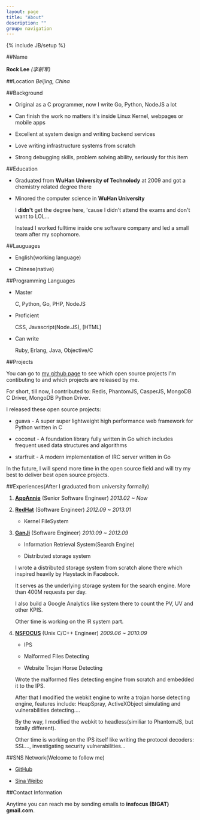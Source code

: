 ```yaml
---
layout: page
title: "About"
description: ""
group: navigation
---
```

{% include JB/setup %}



##Name

**Rock Lee** _(李新军)_

##Location
*Beijing, China*


##Background

* Original as a C programmer, now I write Go, Python, NodeJS a lot

* Can finish the work no matters it's inside Linux Kernel, webpages or mobile apps

* Excellent at system design and writing backend services

* Love writing infrastructure systems from scratch

* Strong debugging skills, problem solving ability, seriously for this item


##Education

* Graduated from **WuHan University of Technolody** at 2009 and got a chemistry related degree there

* Minored the computer science in **WuHan University**
  
  I **didn't** get the degree here, 'cause I didn't attend the exams and don't want to LOL... 

  Instead I worked fulltime inside one software company and led a small team after my sophomore.


##Lauguages

* English(working language)

* Chinese(native)


##Programming Languages

* Master

  C, Python, Go, PHP, NodeJS

* Proficient
  
  CSS, Javascript(Node.JS), [HTML]

* Can write

  Ruby, Erlang, Java, Objective/C


##Projects

You can go to [my github page](https://github.com/RockLi) to see which open source projects I'm contibuting to and which projects are released by me. 

For short, till now, I contributed to: Redis, PhantomJS, CasperJS, MongoDB C Driver, MongoDB Python Driver.

I released these open source projects:

* guava - A super super lightweight high performance web framework for Python written in C

* coconut - A foundation library fully written in Go which includes frequent used data structures and algorithms

* starfruit - A modern implementation of IRC server written in Go

In the future, I will spend more time in the open source field and will try my best to deliver best open source projects.  

##Experiences(After I graduated from university formally)

1. **[AppAnnie](http://www.appannie.com)** (Senior Software Engineer) _2013.02 ~ Now_

2. **[RedHat](http://www.redhat.com)** (Software Engineer) _2012.09 ~ 2013.01_

   * Kernel FileSystem


3. **[GanJi](http://www.ganji.com)** (Software Engineer) _2010.09 ~ 2012.09_

   * Information Retrieval System(Search Engine)

   * Distributed storage system

   
   I wrote a distributed storage system from scratch alone there which inspired heavily by Haystack in Facebook.
   
   It serves as the underlying storage system for the search engine. More than 400M requests per day.

   I also build a Google Analytics like system there to count the PV, UV and other KPIS.

   Other time is working on the IR system part. 
   

4. **[NSFOCUS](http://www.nsfocus.com)** (Unix C/C++ Engineer) _2009.06 ~ 2010.09_

   * IPS

   * Malformed Files Detecting

   * Website Trojan Horse Detecting


   Wrote the malformed files detecting engine from scratch and embedded it to the IPS.
   
   After that I modified the webkit engine to write a trojan horse detecting engine, features include: HeapSpray, ActiveXObject simulating and vulnerabilities detecting....

   By the way, I modified the webkit to headless(similiar to PhantomJS, but totally different).

   Other time is working on the IPS itself like writing the protocol decoders: SSL..., investigating 
   security vulnerabilities...
   

##SNS Network(Welcome to follow me)

* [GitHub](https://github.com/RockLi)

* [Sina Weibo](http://weibo.com/1849280184)


##Contact Information

Anytime you can reach me by sending emails to __insfocus (BIGAT) gmail.com__.

